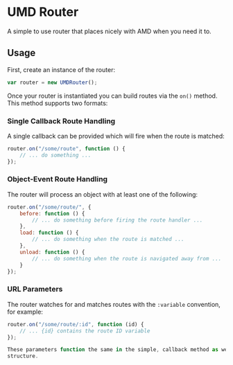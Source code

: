 # UMD Router

A simple to use router that places nicely with AMD when you need it to.

## Usage

First, create an instance of the router:

```javascript
var router = new UMDRouter();
```

Once your router is instantiated you can build routes via the `on()` method. This
method supports two formats:

### Single Callback Route Handling

A single callback can be provided which will fire when the route is matched:

```javascript
router.on("/some/route", function () {
    // ... do something ...
});
```

### Object-Event Route Handling

The router will process an object with at least one of the following:

```javascript
router.on("/some/route/", {
	before: function () {
		// ... do something before firing the route handler ...
	},
	load: function () {
		// ... do something when the route is matched ...
	},
	unload: function () {
		// ... do something when the route is navigated away from ...
	}
});
```

### URL Parameters

The router watches for and matches routes with the `:variable` convention, for example:

```javascript
router.on("/some/route/:id", function (id) {
    // ... {id} contains the route ID variable
});

These parameters function the same in the simple, callback method as well as the object-event
structure.